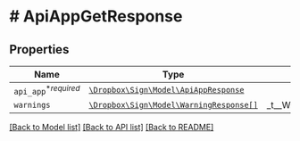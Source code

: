 # # ApiAppGetResponse



## Properties

Name | Type | Description | Notes
------------ | ------------- | ------------- | -------------
| `api_app`<sup>*_required_</sup> | [```\Dropbox\Sign\Model\ApiAppResponse```](ApiAppResponse.md) |    |  |
| `warnings` | [```\Dropbox\Sign\Model\WarningResponse[]```](WarningResponse.md) |  _t__WarningResponse::LIST_DESCRIPTION  |  |

[[Back to Model list]](../../README.md#models) [[Back to API list]](../../README.md#endpoints) [[Back to README]](../../README.md)
